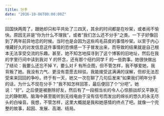 ```yaml
---
title: 分手
date: "2016-10-06T00:00:00Z"
---
```


回国快两周了，跟她却只和平共处了三四天，其余的时间都是在吵架，或者闹不愉快。原因无非是“你为什么不理我”，或者“我们怎么还不分手”之类。一下子好像回到了两年前异地恋的时候。当时也是会因为这些鸡毛蒜皮的事情吵架。以至于内心埋藏好久的对发信息这件事情的恐惧感一下子冒发出来，而导致的结果就是自己根本无法享受交流的乐趣。甚至，她不知怎地探寻到了这个博客的旧地址，然后在我的字里行间中读到我对 Y 的怀念，还有那个纽约同学 F 的一些韵事。她很快做出了结论：我要么还忘不掉 Y，要么对 F 有所企图，但不管怎样，我不够爱她，我背叛了她。我没有力气、更没有意愿去辩驳。我能接受这满满的误解，但却无法忍受来来回回的争吵。终于有一天，她又一次在聊了几句后发来“如果我们明年分手的话，为什么不现在分手？”我不知怎样回答，最后便回了个“分吧”。她说：“好”。之后便是被删除好友，然后有了一段相当长的令人心惊胆战却又平静无比的静默期。脑海中甚至能听到无线电由于没有信号而发出的绵长的悠久的永无尽头的白噪音。我想，不管怎样，这里大概就是我和她感情的终点了吧。就像一个完整的故事，起因、发展、高潮、结局。
